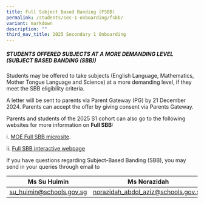 ```yaml
---
title: Full Subject Based Banding (FSBB)
permalink: /students/sec-1-onboarding/fsbb/
variant: markdown
description: ""
third_nav_title: 2025 Secondary 1 Onboarding
---
```

##### **STUDENTS OFFERED SUBJECTS AT A MORE DEMANDING LEVEL (SUBJECT BASED BANDING (SBB))**

Students may be offered to take subjects (English Language, Mathematics, Mother Tongue Language and Science) at a more demanding level, if they meet the SBB eligibility criteria.

A letter will be sent to parents via Parent Gateway (PG) by 21 December 2024. 
Parents can accept the offer by giving consent via Parents Gateway.

Parents and students of the 2025 S1 cohort can also go to the following websites for more information on **Full SBB:**

i.	[MOE Full SBB microsite](https://www.moe.gov.sg/microsites/psle-fsbb/full-subject-based-banding/main.html).  

ii.	[Full SBB interactive webpage](https://www.moe.gov.sg/microsites/psle-fsbb/full-subject-based-banding/interactive.html)

If you have questions regarding Subject-Based Banding (SBB), you may send in your queries through email to

| Ms Su Huimin  | Ms Norazidah |
| -------- | -------- |
| su_huimin@schools.gov.sg   | norazidah_abdol_aziz@schools.gov.sg|
